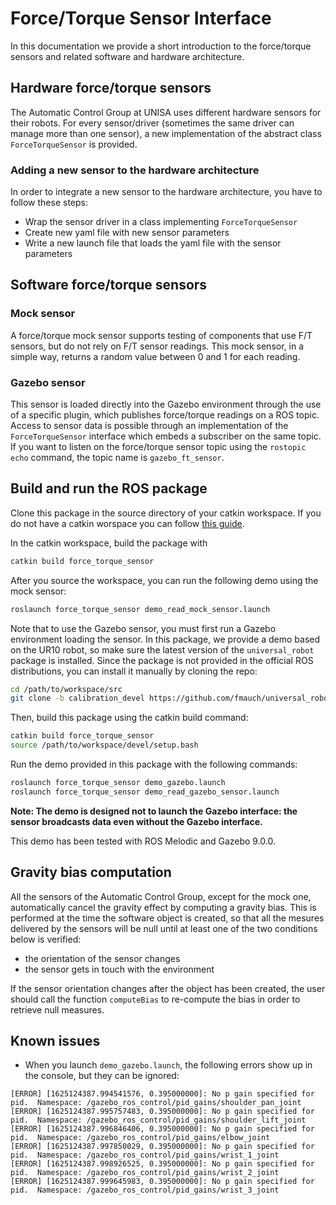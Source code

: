 # Force/Torque Sensor Interface

In this documentation we provide a short introduction to the force/torque sensors and related software and hardware architecture.

## Hardware force/torque sensors

The Automatic Control Group at UNISA uses different hardware sensors for their robots. For every sensor/driver (sometimes the same driver can manage more than one sensor), a new implementation of the abstract class `ForceTorqueSensor` is provided.

### Adding a new sensor to the hardware architecture

In order to integrate a new sensor to the hardware architecture, you have to follow these steps:

- Wrap the sensor driver in a class implementing `ForceTorqueSensor`
- Create new yaml file with new sensor parameters
- Write a new launch file that loads the yaml file with the sensor parameters

## Software force/torque sensors

### Mock sensor

A force/torque mock sensor supports testing of components that use F/T sensors, but do not rely on F/T sensor readings.
This mock sensor, in a simple way, returns a random value between 0 and 1 for each reading.

### Gazebo sensor

This sensor is loaded directly into the Gazebo environment through the use of a specific plugin, which publishes force/torque readings on a ROS topic.
Access to sensor data is possible through an implementation of the `ForceTorqueSensor` interface which embeds a subscriber on the same topic.
If you want to listen on the force/torque sensor topic using the `rostopic echo` command, the topic name is `gazebo_ft_sensor`.

## Build and run the ROS package

Clone this package in the source directory of your catkin workspace. If you do not have a catkin worspace you can follow [this guide](http://wiki.ros.org/catkin/Tutorials/create_a_workspace).

In the catkin workspace, build the package with

```bash
catkin build force_torque_sensor
```

After you source the workspace, you can run the following demo using the mock sensor:

```bash
roslaunch force_torque_sensor demo_read_mock_sensor.launch
```

Note that to use the Gazebo sensor, you must first run a Gazebo environment loading the sensor. In this package, we provide a demo based on the UR10 robot, so make sure the latest version of the `universal_robot` package is installed. Since the package is not provided in the official ROS distributions, you can install it manually by cloning the repo:

```bash
cd /path/to/workspace/src
git clone -b calibration_devel https://github.com/fmauch/universal_robot.git
```

Then, build this package using the catkin build command:

```bash
catkin build force_torque_sensor
source /path/to/workspace/devel/setup.bash
```

Run the demo provided in this package with the following commands:

```bash
roslaunch force_torque_sensor demo_gazebo.launch
roslaunch force_torque_sensor demo_read_gazebo_sensor.launch
```

**Note: The demo is designed not to launch the Gazebo interface: the sensor broadcasts data even without the Gazebo interface.**

This demo has been tested with ROS Melodic and Gazebo 9.0.0.

## Gravity bias computation

All the sensors of the Automatic Control Group, except for the mock one, automatically cancel the gravity effect by computing a gravity bias. This is performed at the time the software object is created, so that all the mesures delivered by the sensors will be null until at least one of the two conditions below is verified:

- the orientation of the sensor changes
- the sensor gets in touch with the environment

If the sensor orientation changes after the object has been created, the user should call the function `computeBias` to re-compute the bias in order to retrieve null measures.

## Known issues

- When you launch `demo_gazebo.launch`, the following errors show up in the console, but they can be ignored:

```text
[ERROR] [1625124387.994541576, 0.395000000]: No p gain specified for pid.  Namespace: /gazebo_ros_control/pid_gains/shoulder_pan_joint
[ERROR] [1625124387.995757483, 0.395000000]: No p gain specified for pid.  Namespace: /gazebo_ros_control/pid_gains/shoulder_lift_joint
[ERROR] [1625124387.996846406, 0.395000000]: No p gain specified for pid.  Namespace: /gazebo_ros_control/pid_gains/elbow_joint
[ERROR] [1625124387.997850029, 0.395000000]: No p gain specified for pid.  Namespace: /gazebo_ros_control/pid_gains/wrist_1_joint
[ERROR] [1625124387.998926525, 0.395000000]: No p gain specified for pid.  Namespace: /gazebo_ros_control/pid_gains/wrist_2_joint
[ERROR] [1625124387.999645983, 0.395000000]: No p gain specified for pid.  Namespace: /gazebo_ros_control/pid_gains/wrist_3_joint
```
